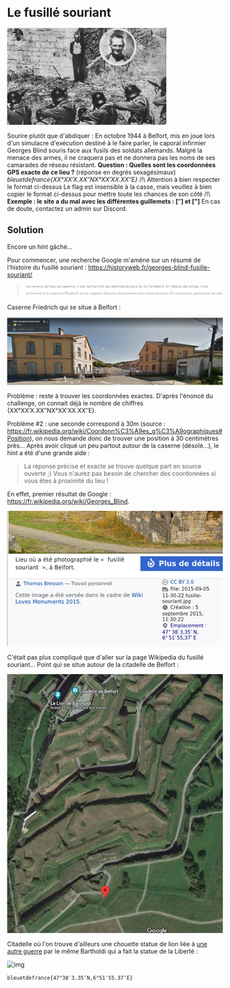 # Le fusillé souriant

![1.png](img/1.png)

Sourire plutôt que d'abdiquer : En  octobre 1944 à Belfort, mis en joue lors d'un simulacre d'exécution  destiné à le faire parler, le caporal infirmier Georges Blind souris  face aux fusils des soldats allemands. Malgré la menace des armes, il ne craquera pas et ne donnera pas les noms de ses camarades de réseau résistant. **Question : Quelles sont les coordonnées GPS exacte de ce lieu ?** (réponse en degrés sexagésimaux) *bleuetdefrance{XX°XX′X.XX″NX°XX′XX.XX″E}* /!\ Attention à bien respecter le format ci-dessus Le flag est insensible à la casse, mais veuillez à bien copier le format ci-dessus pour mettre toute les chances de son côté /!\ **Exemple : le site a du mal avec les différentes guillemets :  [″]  et ["]** En cas de doute, contactez un admin sur Discord.

## Solution

Encore un hint gâché...

Pour commencer, une recherche Google m'amène sur un résumé de l'histoire du fusillé souriant : https://historyweb.fr/georges-blind-fusille-souriant/

> ![image-20220508152523079](img/image-20220508152523079.png)

Caserne Friedrich qui se situe à Belfort :

![image-20220508152727539](img/image-20220508152727539.png)

Problème : reste à trouver les coordonnées exactes. D'après l'énoncé du challenge, on connait déjà le nombre de chiffres {XX°XX′X.XX″NX°XX′XX.XX″E}.

Problème #2 : une seconde correspond à 30m (source : https://fr.wikipedia.org/wiki/Coordonn%C3%A9es_g%C3%A9ographiques#Position), on nous demande donc de trouver une position à 30 centimètres près... Après avoir cliqué un peu partout autour de la caserne (désolé...), le hint a été d'une grande aide :

> La réponse précise et exacte se trouve quelque part en source ouverte ;) Vous n'aurez pas besoin de chercher des coordonnées si vous êtes à  proximité du lieu !

En effet, premier résultat de Google : https://fr.wikipedia.org/wiki/Georges_Blind.

![image-20220508153601527](img/image-20220508153601527.png)

C'était pas plus compliqué que d'aller sur la page Wikipedia du fusillé souriant... Point qui se situe autour de la citadelle de Belfort :

![image-20220508153824574](img/image-20220508153824574.png)

Citadelle où l'on trouve d'ailleurs une chouette statue de lion liée à [une autre guerre](https://fr.wikipedia.org/wiki/Lion_de_Belfort) par le même Bartholdi qui a fait la statue de la Liberté :

![img](https://cdn-s-www.estrepublicain.fr/images/4CFD131C-3008-40BC-A937-01A84328EF4E/NW_raw/photo-er-michael-desprez-1595489798.jpg)

```
bleuetdefrance{47°38′3.35″N,6°51′55.37″E}
```

